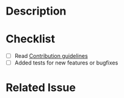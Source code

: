 <!--- Provide a general summary of your changes in the PR title above -->

# Description
<!--- Describe your changes in detail -->

# Checklist

- [ ] Read [Contribution guidelines](https://github.com/adobe/cla-bot/blob/master/.github/CONTRIBUTING.md)
- [ ] Added tests for new features or bugfixes

# Related Issue
<!--- Please link to the related issue -->
<!--- If this PR closes the issue, then type `Closes #XXX` to auto-close the issue once this PR is merged -->
